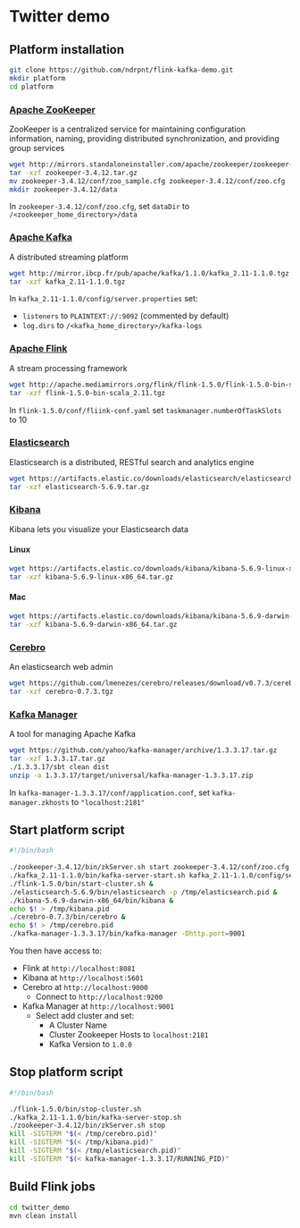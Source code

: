 # Twitter demo
## Platform installation
```bash
git clone https://github.com/ndrpnt/flink-kafka-demo.git
mkdir platform
cd platform
```
### [Apache ZooKeeper](https://zookeeper.apache.org/)
ZooKeeper is a centralized service for maintaining configuration information, naming, providing distributed synchronization, and providing group services
```bash
wget http://mirrors.standaloneinstaller.com/apache/zookeeper/zookeeper-3.4.12/zookeeper-3.4.12.tar.gz
tar -xzf zookeeper-3.4.12.tar.gz
mv zookeeper-3.4.12/conf/zoo_sample.cfg zookeeper-3.4.12/conf/zoo.cfg
mkdir zookeeper-3.4.12/data
```
In `zookeeper-3.4.12/conf/zoo.cfg`, set `dataDir` to `/<zookeeper_home_directory>/data`
### [Apache Kafka](https://kafka.apache.org/)
A distributed streaming platform
```bash
wget http://mirror.ibcp.fr/pub/apache/kafka/1.1.0/kafka_2.11-1.1.0.tgz
tar -xzf kafka_2.11-1.1.0.tgz
```
In `kafka_2.11-1.1.0/config/server.properties` set:
- `listeners` to `PLAINTEXT://:9092` (commented by default)
- `log.dirs` to `/<kafka_home_directory>/kafka-logs`
### [Apache Flink](https://flink.apache.org/)
A stream processing framework
```bash
wget http://apache.mediamirrors.org/flink/flink-1.5.0/flink-1.5.0-bin-scala_2.11.tgz
tar -xzf flink-1.5.0-bin-scala_2.11.tgz
```
In `flink-1.5.0/conf/fliink-conf.yaml` set `taskmanager.numberOfTaskSlots` to 10
### [Elasticsearch](https://www.elastic.co/fr/products/elasticsearch)
Elasticsearch is a distributed, RESTful search and analytics engine
```bash
wget https://artifacts.elastic.co/downloads/elasticsearch/elasticsearch-5.6.9.tar.gz
tar -xzf elasticsearch-5.6.9.tar.gz
```
### [Kibana](https://www.elastic.co/products/kibana)
Kibana lets you visualize your Elasticsearch data
#### Linux
```bash
wget https://artifacts.elastic.co/downloads/kibana/kibana-5.6.9-linux-x86_64.tar.gz
tar -xzf kibana-5.6.9-linux-x86_64.tar.gz
```
#### Mac
```bash
wget https://artifacts.elastic.co/downloads/kibana/kibana-5.6.9-darwin-x86_64.tar.gz
tar -xzf kibana-5.6.9-darwin-x86_64.tar.gz
```
### [Cerebro](https://github.com/lmenezes/cerebro)
An elasticsearch web admin
```bash
wget https://github.com/lmenezes/cerebro/releases/download/v0.7.3/cerebro-0.7.3.tgz
tar -xzf cerebro-0.7.3.tgz
```
### [Kafka Manager](https://github.com/yahoo/kafka-manager)
A tool for managing Apache Kafka
```bash
wget https://github.com/yahoo/kafka-manager/archive/1.3.3.17.tar.gz
tar -xzf 1.3.3.17.tar.gz
./1.3.3.17/sbt clean dist
unzip -a 1.3.3.17/target/universal/kafka-manager-1.3.3.17.zip
```
In `kafka-manager-1.3.3.17/conf/application.conf`, set `kafka-manager.zkhosts` to `"localhost:2181"`
## Start platform script
```bash
#!/bin/bash
       
./zookeeper-3.4.12/bin/zkServer.sh start zookeeper-3.4.12/conf/zoo.cfg &
./kafka_2.11-1.1.0/bin/kafka-server-start.sh kafka_2.11-1.1.0/config/server.properties &
./flink-1.5.0/bin/start-cluster.sh &
./elasticsearch-5.6.9/bin/elasticsearch -p /tmp/elasticsearch.pid &
./kibana-5.6.9-darwin-x86_64/bin/kibana &
echo $! > /tmp/kibana.pid
./cerebro-0.7.3/bin/cerebro &
echo $! > /tmp/cerebro.pid
./kafka-manager-1.3.3.17/bin/kafka-manager -Dhttp.port=9001
```
You then have access to:
- Flink at `http://localhost:8081`
- Kibana at `http://localhost:5601`
- Cerebro at `http://localhost:9000`
    - Connect to `http://localhost:9200`
- Kafka Manager at `http://localhost:9001`
    - Select add cluster and set:
        - A Cluster Name
        - Cluster Zookeeper Hosts to `localhost:2181`
        - Kafka Version to `1.0.0`
## Stop platform script
```bash
#!/bin/bash

./flink-1.5.0/bin/stop-cluster.sh
./kafka_2.11-1.1.0/bin/kafka-server-stop.sh
./zookeeper-3.4.12/bin/zkServer.sh stop
kill -SIGTERM "$(< /tmp/cerebro.pid)"
kill -SIGTERM "$(< /tmp/kibana.pid)"
kill -SIGTERM "$(< /tmp/elasticsearch.pid)"
kill -SIGTERM "$(< kafka-manager-1.3.3.17/RUNNING_PID)"
```
## Build Flink jobs
```bash
cd twitter_demo
mvn clean install
```
